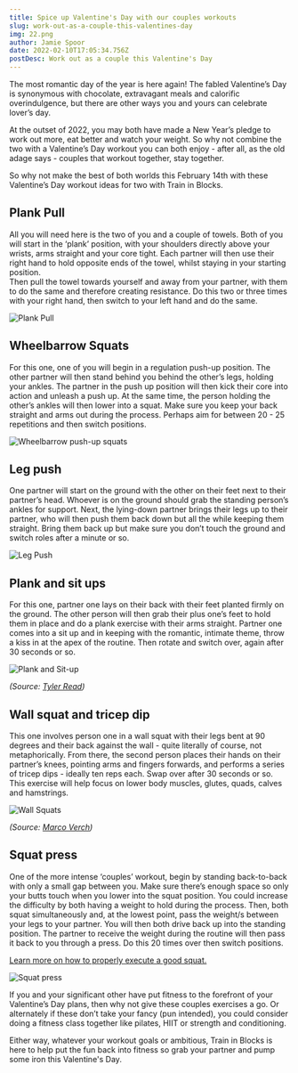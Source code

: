 ```yaml
---
title: Spice up Valentine's Day with our couples workouts
slug: work-out-as-a-couple-this-valentines-day
img: 22.png
author: Jamie Spoor
date: 2022-02-10T17:05:34.756Z
postDesc: Work out as a couple this Valentine's Day
---
```

The most romantic day of the year is here again! The fabled Valentine’s Day is synonymous with chocolate, extravagant meals and calorific overindulgence, but there are other ways you and yours can celebrate lover’s day.

At the outset of 2022, you may both have made a New Year’s pledge to work out more, eat better and watch your weight. So why not combine the two with a Valentine’s Day workout you can both enjoy - after all, as the old adage says - couples that workout together, stay together.

So why not make the best of both worlds this February 14th with these Valentine’s Day workout ideas for two with Train in Blocks.

## Plank Pull

All you will need here is the two of you and a couple of towels. Both of you will start in the ‘plank’ position, with your shoulders directly above your wrists, arms straight and your core tight. Each partner will then use their right hand to hold opposite ends of the towel, whilst staying in your starting position.\
Then pull the towel towards yourself and away from your partner, with them to do the same and therefore creating resistance. Do this two or three times with your right hand, then switch to your left hand and do the same.

![Plank Pull](/assets/media-uploads/plank-pull.jpg)

## Wheelbarrow Squats

For this one, one of you will begin in a regulation push-up position. The other partner will then stand behind you behind the other’s legs, holding your ankles. The partner in the push up position will then kick their core into action and unleash a push up. At the same time, the person holding the other’s ankles will then lower into a squat. Make sure you keep your back straight and arms out during the process. Perhaps aim for between 20 - 25 repetitions and then switch positions.

![Wheelbarrow push-up squats](/assets/media-uploads/squat.jpg)

## Leg push

One partner will start on the ground with the other on their feet next to their partner’s head. Whoever is on the ground should grab the standing person’s ankles for support. Next, the lying-down partner brings their legs up to their partner, who will then push them back down but all the while keeping them straight. Bring them back up but make sure you don’t touch the ground and switch roles after a minute or so.

![Leg Push](/assets/media-uploads/legs.jpg)

## Plank and sit ups

For this one, partner one lays on their back with their feet planted firmly on the ground. The other person will then grab their plus one’s feet to hold them in place and do a plank exercise with their arms straight. Partner one comes into a sit up and in keeping with the romantic, intimate theme, throw a kiss in at the apex of the routine. Then rotate and switch over, again after 30 seconds or so.

![Plank and Sit-up](/assets/media-uploads/sit-up.jpg)

*(Source:* [](https://www.flickr.com/photos/30478819@N08/50017876526)*[Tyler Read](www.ptpioneer.com))*

## Wall squat and tricep dip

This one involves person one in a wall squat with their legs bent at 90 degrees and their back against the wall - quite literally of course, not metaphorically. From there, the second person places their hands on their partner’s knees, pointing arms and fingers forwards, and performs a series of tricep dips - ideally ten reps each. Swap over after 30 seconds or so. This exercise will help focus on lower body muscles, glutes, quads, calves and hamstrings.

![Wall Squats](/assets/media-uploads/wall-squat.jpg)

*(Source: [Marco Verch](https://www.flickr.com/photos/30478819@N08/50017876526))*

## Squat press

One of the more intense ‘couples’ workout, begin by standing back-to-back with only a small gap between you. Make sure there’s enough space so only your butts touch when you lower into the squat position. You could increase the difficulty by both having a weight to hold during the process. Then, both squat simultaneously and, at the lowest point, pass the weight/s between your legs to your partner. You will then both drive back up into the standing position. The partner to receive the weight during the routine will then pass it back to you through a press. Do this 20 times over then switch positions.

[Learn more on how to properly execute a good squat.](https://traininblocks.com/blog/squatting-below-parallel/)

![Squat press](/assets/media-uploads/squat-press.jpg)

If you and your significant other have put fitness to the forefront of your Valentine’s Day plans, then why not give these couples exercises a go. Or alternately if these don’t take your fancy (pun intended), you could consider doing a fitness class together like pilates, HIIT or strength and conditioning.

Either way, whatever your workout goals or ambitious, Train in Blocks is here to help put the fun back into fitness so grab your partner and pump some iron this Valentine's Day.
